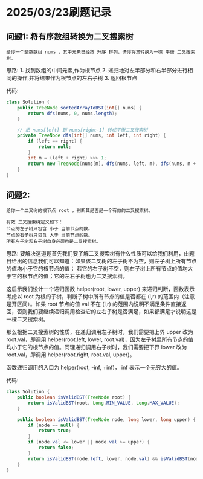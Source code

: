# 2025/03/23刷题记录

## 问题1: 将有序数组转换为二叉搜索树
    给你一个整数数组 nums ，其中元素已经按 升序 排列，请你将其转换为一棵 平衡 二叉搜索树。

思路:
    1. 找到数组的中间元素,作为根节点
    2. 递归地对左半部分和右半部分进行相同的操作,并将结果作为根节点的左右子树
    3. 返回根节点

代码:
```java
class Solution {
    public TreeNode sortedArrayToBST(int[] nums) {
        return dfs(nums, 0, nums.length);
    }

    // 把 nums[left] 到 nums[right-1] 转成平衡二叉搜索树
    private TreeNode dfs(int[] nums, int left, int right) {
        if (left == right) {
            return null;
        }
        int m = (left + right) >>> 1;
        return new TreeNode(nums[m], dfs(nums, left, m), dfs(nums, m + 1, right));
    }
}
```

## 问题2: 
    给你一个二叉树的根节点 root ，判断其是否是一个有效的二叉搜索树。

    有效 二叉搜索树定义如下：  
    节点的左子树只包含 小于 当前节点的数。
    节点的右子树只包含 大于 当前节点的数。
    所有左子树和右子树自身必须也是二叉搜索树。

思路:
    要解决这道题首先我们要了解二叉搜索树有什么性质可以给我们利用，由题目给出的信息我们可以知道：如果该二叉树的左子树不为空，则左子树上所有节点的值均小于它的根节点的值； 若它的右子树不空，则右子树上所有节点的值均大于它的根节点的值；它的左右子树也为二叉搜索树。

这启示我们设计一个递归函数 helper(root, lower, upper) 来递归判断，函数表示考虑以 root 为根的子树，判断子树中所有节点的值是否都在 (l,r) 的范围内（注意是开区间）。如果 root 节点的值 val 不在 (l,r) 的范围内说明不满足条件直接返回，否则我们要继续递归调用检查它的左右子树是否满足，如果都满足才说明这是一棵二叉搜索树。

那么根据二叉搜索树的性质，在递归调用左子树时，我们需要把上界 upper 改为 root.val，即调用 helper(root.left, lower, root.val)，因为左子树里所有节点的值均小于它的根节点的值。同理递归调用右子树时，我们需要把下界 lower 改为 root.val，即调用 helper(root.right, root.val, upper)。

函数递归调用的入口为 helper(root, -inf, +inf)， inf 表示一个无穷大的值。

代码:
```java
class Solution {
    public boolean isValidBST(TreeNode root) {
        return isValidBST(root, Long.MIN_VALUE, Long.MAX_VALUE);
    }

    public boolean isValidBST(TreeNode node, long lower, long upper) {
        if (node == null) {
            return true;
        }
        if (node.val <= lower || node.val >= upper) {
            return false;
        }
        return isValidBST(node.left, lower, node.val) && isValidBST(node.right, node.val, upper);
    }
}
```
